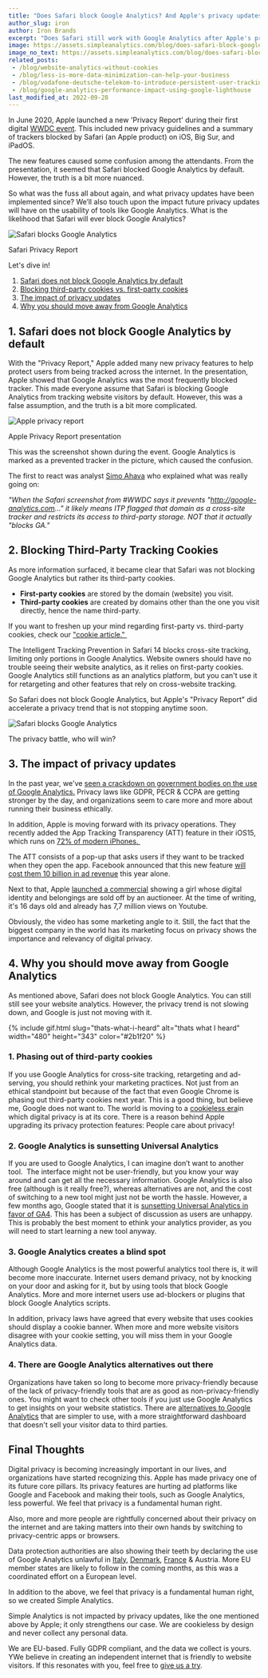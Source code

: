 ```yaml
---
title: "Does Safari block Google Analytics? And Apple's privacy updates"
author_slug: iron
author: Iron Brands
excerpt: "Does Safari still work with Google Analytics after Apple's privacy updates? And will Safari ever block Google Analytics?."
image: https://assets.simpleanalytics.com/blog/does-safari-block-google-analytics-and-apple-privacy-updates/social-image-text.png
image_no_text: https://assets.simpleanalytics.com/blog/does-safari-block-google-analytics-and-apple-privacy-updates/social-image-no-text.png
related_posts:
 - /blog/website-analytics-without-cookies
 - /blog/less-is-more-data-minimization-can-help-your-business
 - /blog/vodafone-deutsche-telekom-to-introduce-persistent-user-tracking
 - /blog/google-analytics-performance-impact-using-google-lighthouse
last_modified_at: 2022-09-28
---
```


In June 2020, Apple launched a new 'Privacy Report' during their first digital [WWDC event](https://insiderpaper.com/apple-wwdc-livestream-online-start-time-watch/). This included new privacy guidelines and a summary of trackers blocked by Safari (an Apple product) on iOS, Big Sur, and iPadOS.

The new features caused some confusion among the attendants. From the presentation, it seemed that Safari blocked Google Analytics by default. However, the truth is a bit more nuanced.

So what was the fuss all about again, and what privacy updates have been implemented since? We’ll also touch upon the impact future privacy updates will have on the usability of tools like Google Analytics. What is the likelihood that Safari will ever block Google Analytics?

<img src="https://assets.simpleanalytics.com/blog/does-safari-block-google-analytics-and-apple-privacy-updates/privacy-report-marktplaats.png" alt="Safari blocks Google Analytics" class="border" style="border-color: #dbdbdb;" />
<p class="caption" markdown="1">
  Safari Privacy Report
</p>

Let's dive in!

1.  [Safari does not block Google Analytics by default](#1-safari-does-not-block-google-analytics-by-default)
2.  [Blocking third-party cookies vs. first-party cookies](#2-blocking-third-party-tracking-cookies)
3.  [The impact of privacy updates](#3-the-impact-of-privacy-updates)
4.  [Why you should move away from Google Analytics](#4-why-you-should-move-away-from-google-analytics)

## 1. Safari does not block Google Analytics by default 

With the "Privacy Report," Apple added many new privacy features to help protect users from being tracked across the internet. In the presentation, Apple showed that Google Analytics was the most frequently blocked tracker. This made everyone assume that Safari is blocking Google Analytics from tracking website visitors by default. However, this was a false assumption, and the truth is a bit more complicated.

<img src="https://assets.simpleanalytics.com/blog/does-safari-block-google-analytics-and-apple-privacy-updates/big-sur-safari-privacy-report.png" alt="Apple privacy report" class="border-radius" />
<p class="caption" markdown="1">
  Apple Privacy Report presentation
</p>

This was the screenshot shown during the event. Google Analytics is marked as a prevented tracker in the picture, which caused the confusion.

The first to react was analyst [Simo Ahava](https://twitter.com/SimoAhava) who explained what was really going on:

*"When the Safari screenshot from #WWDC says it prevents "http://google-analytics.com..." it likely means ITP flagged that domain as a cross-site tracker and restricts its access to third-party storage. NOT that it actually "blocks GA."*

## 2. Blocking Third-Party Tracking Cookies

As more information surfaced, it became clear that Safari was not blocking Google Analytics but rather its third-party cookies.

-   **First-party cookies** are stored by the domain (website) you visit.
-   **Third-party cookies** are created by domains other than the one you visit directly, hence the name third-party.

If you want to freshen up your mind regarding first-party vs. third-party cookies, check our ["cookie article." ](https://blog.simpleanalytics.com/what-are-internet-cookies)

The Intelligent Tracking Prevention in Safari 14 blocks cross-site tracking, limiting only portions in Google Analytics. Website owners should have no trouble seeing their website analytics, as it relies on first-party cookies. Google Analytics still functions as an analytics platform, but you can't use it for retargeting and other features that rely on cross-website tracking.

So Safari does not block Google Analytics, but Apple's "Privacy Report" did accelerate a privacy trend that is not stopping anytime soon. 

<img src="https://assets.simpleanalytics.com/blog/does-safari-block-google-analytics-and-apple-privacy-updates/social-image-no-text.png" alt="Safari blocks Google Analytics" class="border-radius" />
<p class="caption" markdown="1">
  The privacy battle, who will win?
</p>

## 3. The impact of privacy updates

In the past year, we've [seen a crackdown on government bodies on the use of Google Analytics.](https://blog.simpleanalytics.com/france-rules-google-analytics-to-be-in-conflict-with-gdpr-ruling) Privacy laws like GDPR, PECR & CCPA are getting stronger by the day, and organizations seem to care more and more about running their business ethically.

In addition, Apple is moving forward with its privacy operations. They recently added the App Tracking Transparency (ATT) feature in their iOS15, which runs on [72% of modern iPhones. ](https://developer.apple.com/support/app-store/)

The ATT consists of a pop-up that asks users if they want to be tracked when they open the app. Facebook announced that this new feature [will cost them 10 billion in ad revenue](https://www.cnbc.com/2022/02/02/facebook-parent-meta-fb-q4-2021-earnings.html) this year alone.

Next to that, Apple [launched a commercial](https://www.youtube.com/watch?v=NOXK4EVFmJY) showing a girl whose digital identity and belongings are sold off by an auctioneer. At the time of writing, it's 16 days old and already has 7,7 million views on Youtube.

Obviously, the video has some marketing angle to it. Still, the fact that the biggest company in the world has its marketing focus on privacy shows the importance and relevancy of digital privacy.

## 4. Why you should move away from Google Analytics

As mentioned above, Safari does not block Google Analytics. You can still still see your website analytics. However, the privacy trend is not slowing down, and Google is just not moving with it.

{% include gif.html slug="thats-what-i-heard" alt="thats what I heard" width="480" height="343" color="#2b1f20" %}

### 1. Phasing out of third-party cookies

If you use Google Analytics for cross-site tracking, retargeting and ad-serving, you should rethink your marketing practices. Not just from an ethical standpoint but because of the fact that even Google Chrome is phasing out third-party cookies next year. This is a good thing, but believe me, Google does not want to. The world is moving to a [cookieless era](https://blog.simpleanalytics.com/website-analytics-without-cookies)in which digital privacy is at its core. There is a reason behind Apple upgrading its privacy protection features: People care about privacy!

### 2. Google Analytics is sunsetting Universal Analytics

If you are used to Google Analytics, I can imagine don’t want to another tool.  The interface might not be user-friendly, but you know your way around and can get all the necessary information. Google Analytics is also free (although is it really free?), whereas alternatives are not, and the cost of switching to a new tool might just not be worth the hassle. However, a few months ago, Google stated that it is [sunsetting Universal Analytics in favor of GA4](https://blog.simpleanalytics.com/google-to-sunset-universal-analytics-in-2023). This has been a subject of discussion as users are unhappy. This is probably the best moment to ethink your analytics provider, as you will need to start learning a new tool anyway.

### 3. Google Analytics creates a blind spot

Although Google Analytics is the most powerful analytics tool there is, it will become more inaccurate. Internet users demand privacy, not by knocking on your door and asking for it, but by using tools that block Google Analytics. More and more internet users use ad-blockers or plugins that block Google Analytics scripts.

In addition, privacy laws have agreed that every website that uses cookies should display a cookie banner. When more and more website visitors disagree with your cookie setting, you will miss them in your Google Analytics data.

### 4. There are Google Analytics alternatives out there

Organizations have taken so long to become more privacy-friendly because of the lack of privacy-friendly tools that are as good as non-privacy-friendly ones. You might want to check other tools if you just use Google Analytics to get insights on your website statistics. There are [alternatives to Google Analytics](https://blog.simpleanalytics.com/why-simple-analytics-is-a-great-alternative-to-google-analytics) that are simpler to use, with a more straightforward dashboard that doesn't sell your visitor data to third parties.

## Final Thoughts 

Digital privacy is becoming increasingly important in our lives, and organizations have started recognizing this. Apple has made privacy one of its future core pillars. Its privacy features are hurting ad platforms like Google and Facebook and making their tools, such as Google Analytics, less powerful. We feel that privacy is a fundamental human right. 

Also, more and more people are rightfully concerned about their privacy on the internet and are taking matters into their own hands by switching to privacy-centric apps or browsers.

Data protection authorities are also showing their teeth by declaring the use of Google Analytics unlawful in [Italy](https://www.simpleanalytics.com/blog/italy-declares-google-analytics-illegal), [Denmark](https://www.simpleanalytics.com/blog/denmark-declares-google-analytics-unlawful), [France](https://www.simpleanalytics.com/blog/france-rules-google-analytics-to-be-in-conflict-with-gdpr-ruling) & Austria. More EU member states are likely to follow in the coming months, as this was a coordinated effort on a European level. 

In addition to the above, we feel that privacy is a fundamental human right, so we created Simple Analytics.

Simple Analytics is not impacted by privacy updates, like the one mentioned above by Apple; it only strengthens our case. We are cookieless by design and never collect any personal data.

We are EU-based. Fully GDPR compliant, and the data we collect is yours. YWe believe in creating an independent internet that is friendly to website visitors. If this resonates with you, feel free to [give us a try](https://simpleanalytics.com/welcome).
